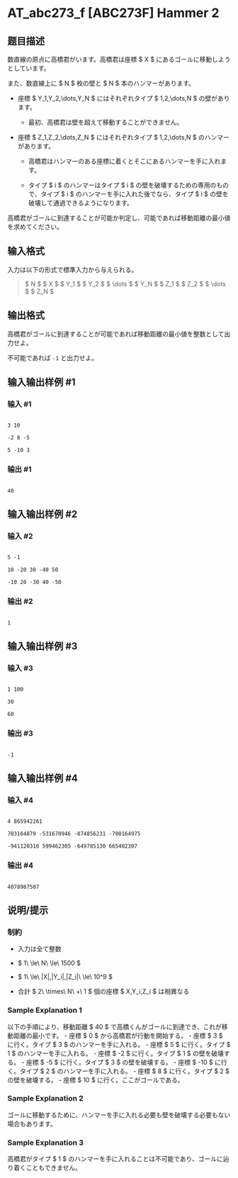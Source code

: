 # AT_abc273_f [ABC273F] Hammer 2

## 题目描述

[problemUrl]: https://atcoder.jp/contests/abc273/tasks/abc273_f

数直線の原点に高橋君がいます。高橋君は座標 $ X $ にあるゴールに移動しようとしています。

また、数直線上に $ N $ 枚の壁と $ N $ 本のハンマーがあります。

- 座標 $ Y_1,Y_2,\dots,Y_N $ にはそれぞれタイプ $ 1,2,\dots,N $ の壁があります。
  - 最初、高橋君は壁を超えて移動することができません。
- 座標 $ Z_1,Z_2,\dots,Z_N $ にはそれぞれタイプ $ 1,2,\dots,N $ のハンマーがあります。
  - 高橋君はハンマーのある座標に着くとそこにあるハンマーを手に入れます。
  - タイプ $ i $ のハンマーはタイプ $ i $ の壁を破壊するための専用のもので、タイプ $ i $ のハンマーを手に入れた後でなら、タイプ $ i $ の壁を破壊して通過できるようになります。

高橋君がゴールに到達することが可能か判定し、可能であれば移動距離の最小値を求めてください。

## 输入格式

入力は以下の形式で標準入力から与えられる。

> $ N $ $ X $ $ Y_1 $ $ Y_2 $ $ \dots $ $ Y_N $ $ Z_1 $ $ Z_2 $ $ \dots $ $ Z_N $

## 输出格式

高橋君がゴールに到達することが可能であれば移動距離の最小値を整数として出力せよ。  
 不可能であれば `-1` と出力せよ。

## 输入输出样例 #1

### 输入 #1

```
3 10
-2 8 -5
5 -10 3
```

### 输出 #1

```
40
```

## 输入输出样例 #2

### 输入 #2

```
5 -1
10 -20 30 -40 50
-10 20 -30 40 -50
```

### 输出 #2

```
1
```

## 输入输出样例 #3

### 输入 #3

```
1 100
30
60
```

### 输出 #3

```
-1
```

## 输入输出样例 #4

### 输入 #4

```
4 865942261
703164879 -531670946 -874856231 -700164975
-941120316 599462305 -649785130 665402307
```

### 输出 #4

```
4078987507
```

## 说明/提示

### 制約

- 入力は全て整数
- $ 1\ \le\ N\ \le\ 1500 $
- $ 1\ \le\ |X|,|Y_i|,|Z_i|\ \le\ 10^9 $
- 合計 $ 2\ \times\ N\ +\ 1 $ 個の座標 $ X,Y_i,Z_i $ は相異なる

### Sample Explanation 1

以下の手順により、移動距離 $ 40 $ で高橋くんがゴールに到達でき、これが移動距離の最小です。 - 座標 $ 0 $ から高橋君が行動を開始する。 - 座標 $ 3 $ に行く。タイプ $ 3 $ のハンマーを手に入れる。 - 座標 $ 5 $ に行く。タイプ $ 1 $ のハンマーを手に入れる。 - 座標 $ -2 $ に行く。タイプ $ 1 $ の壁を破壊する。 - 座標 $ -5 $ に行く。タイプ $ 3 $ の壁を破壊する。 - 座標 $ -10 $ に行く。タイプ $ 2 $ のハンマーを手に入れる。 - 座標 $ 8 $ に行く。タイプ $ 2 $ の壁を破壊する。 - 座標 $ 10 $ に行く。ここがゴールである。

### Sample Explanation 2

ゴールに移動するために、ハンマーを手に入れる必要も壁を破壊する必要もない場合もあります。

### Sample Explanation 3

高橋君がタイプ $ 1 $ のハンマーを手に入れることは不可能であり、ゴールに辿り着くこともできません。